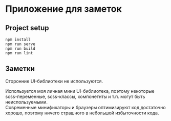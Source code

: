 # Приложение для заметок

## Project setup
```
npm install
npm run serve
npm run build
npm run lint
```

## Заметки
Сторонние UI-библиотеки не используются.  

Используется моя личная мини UI-библиотека, 
поэтому некоторые scss-переменные, scss-классы, компонетнты и т.п. могут быть неиспользуемыми.  
Современные минификаторы и браузеры оптимизируют код достаточно хорошо, поэтому ничего страшного в небольшой избыточности кода. 
